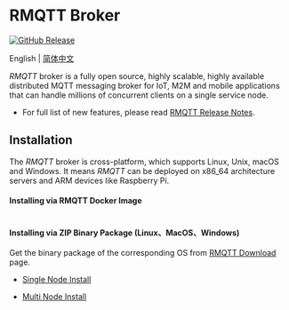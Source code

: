# RMQTT Broker

[![GitHub Release](https://img.shields.io/github/release/rmqtt-rs/rmqtt?color=brightgreen)](https://github.com/rmqtt-rs/rmqtt/releases)

English | [简体中文](./README-CN.md)

*RMQTT* broker is a fully open source, highly scalable, highly available distributed MQTT messaging broker for IoT, M2M
and mobile applications that can handle millions of concurrent clients on a single service node.

- For full list of new features, please read [RMQTT Release Notes](https://github.com/rmqtt-rs/rmqtt/releases).

## Installation

The *RMQTT* broker is cross-platform, which supports Linux, Unix, macOS and Windows. It means *RMQTT* can be deployed on
x86_64 architecture servers and ARM devices like Raspberry Pi.

#### Installing via RMQTT Docker Image

```
```

#### Installing via ZIP Binary Package (Linux、MacOS、Windows)

Get the binary package of the corresponding OS from [RMQTT Download](https://github.com/rmqtt-rs/rmqtt/releases) page.

- [Single Node Install](./docs/install.md)

- [Multi Node Install](./docs/install.md)

